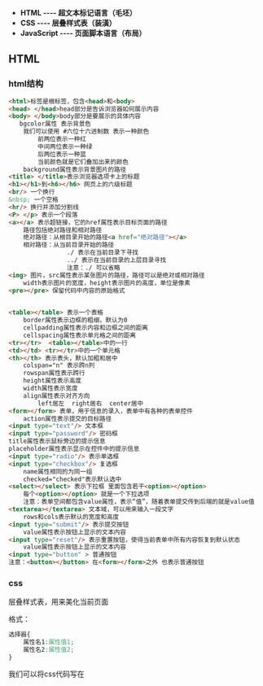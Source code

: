 - **HTML ---- 超文本标记语言（毛坯）**
- **CSS ---- 层叠样式表（装潢）**
- **JavaScript ---- 页面脚本语言（布局）**

## HTML

### html结构

~~~~html
<html>标签是根标签，包含<head>和<body>
<head> </head>head部分是告诉浏览器如何展示内容
<body> </body>body部分是要展示的具体内容
   bgcolor属性 表示背景色
    我们可以使用 #六位十六进制数 表示一种颜色
    	前两位表示一种红
    	中间两位表示一种绿
    	后两位表示一种蓝
    	当前颜色就是它们叠加出来的颜色
    background属性表示背景图片的路径
<title> </title>表示浏览器选项卡上的标题
<h1></h1>到<h6></h6> 网页上的六级标题
<br/> 一个换行
&nbsp; 一个空格
<hr/> 换行并添加分割线
<P> </p> 表示一个段落
<a></a> 表示超链接，它的href属性表示目标页面的路径
    路径包括绝对路径和相对路径
    绝对路径：从根目录开始的路径<a href="绝对路径"></a>
    相对路径：从当前目录开始的路径
    			./ 表示在当前目录下寻找
    			../ 表示在当前目录的上层目录寻找
    			注意：./ 可以省略
<img> 图片，src属性表示某张图片的路径，路径可以是绝对或相对路径
    width表示图片的宽度，height表示图片的高度，单位是像素
<pre></pre> 保留代码中内容的原始格式
    
~~~~

~~~html
<table></table> 表示一个表格
	border属性表示边框的粗细，默认为0
	cellpadding属性表示内容和边框之间的距离
	cellspacing属性表示单元格之间的距离
<tr></tr>  <table></table>中的一行
<td></td> <tr></tr>中的一个单元格
<th></th> 表示表头，默认加粗和居中
	colspan="n" 表示跨n列
	rowspan属性表示跨行
	height属性表示高度
	width属性表示宽度
	align属性表示对齐方向
		left居左  right居右  center居中
<form></form> 表单，用于信息的录入，表单中有各种的表单控件
	action属性表示提交的目标路径
<input type="text"/> 文本框
<input type="password"/> 密码框
title属性表示鼠标旁边的提示信息
placeholder属性表示显示在控件中的提示信息
<input type="radio"/> 表示单选框
<input type="checkbox"/> 复选框
	name属性相同的为同一组
	checked="checked"表示默认选中
<select></select> 表示下拉框 里面包含若干<option></option>
	每个<option></option> 就是一个下拉选项
	注意：表单空间都包含value属性，表示“值”，随着表单提交传到后端的就是value值
<textarea></textarea> 文本域，可以用来输入一段文字
	rows和cols表示默认的宽度和高度
<input type="submit"/> 表示提交按钮
	value属性表示按钮上显示的文本内容
<input type="reset"/> 表示重置按钮，使得当前表单中所有内容恢复到默认状态
	value属性表示按钮上显示的文本内容
<input type="button" > 普通按钮
注意：<button></button> 在<form></form>之外 也表示普通按钮
~~~

### css

层叠样式表，用来美化当前页面

格式：

~~~css
选择器{
	属性名1:属性值1;
	属性名2:属性值2;
}
~~~

我们可以将css代码写在<style type="text/css">标签中，表示内部样式表

~~~css
		<style type="text/css">
			h2{
				color:red;
			}
		</style>
~~~

注意：在选择器中body和*都是选中全部元素，如果属性冲突，那么越具体的选择器优先级越高

多个选择器可以同时选中，它们以逗号分隔

~~~css
			h4,h5,h6{
				color:pink;
			}
~~~

#### id选择器

可以选择具体某一个元素节点

在任何元素节点中，都可以添加id属性

格式：

~~~css
#id值{
    ...
}
~~~

注意：id不能以数字开头
